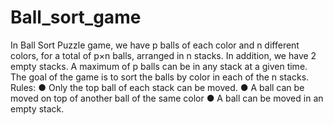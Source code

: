 # Ball_sort_game

In Ball Sort Puzzle game, we have p balls of each color and n different colors, for a total of p×n
balls, arranged in n stacks. In addition, we have 2 empty stacks. A maximum of p balls can be in
any stack at a given time. The goal of the game is to sort the balls by color in each of the n
stacks.
Rules:
● Only the top ball of each stack can be moved.
● A ball can be moved on top of another ball of the same color
● A ball can be moved in an empty stack.
